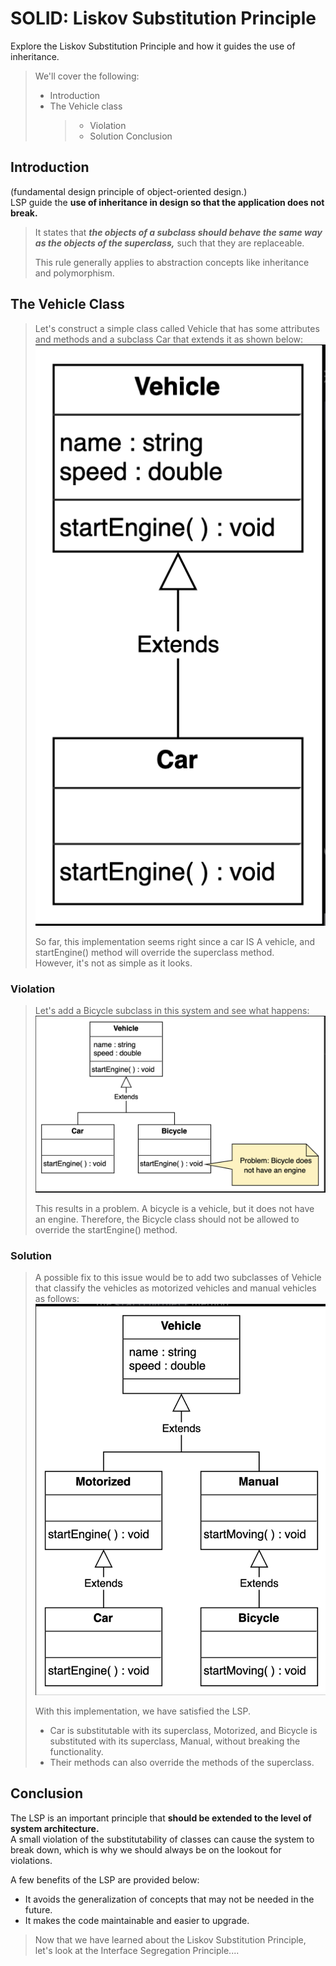 # SOLID: Liskov Substitution Principle

Explore the Liskov Substitution Principle and how it guides the use of inheritance.

> We'll cover the following:
>
> - Introduction
> - The Vehicle class
>   > - Violation
>   > - Solution
>   >   Conclusion

## Introduction

(fundamental design principle of object-oriented design.)  
LSP guide the **use of inheritance in design so that the application does not break.**

> It states that **_the objects of a subclass should behave the same way as the objects of the superclass,_** such that they are replaceable.
>
> This rule generally applies to abstraction concepts like inheritance and polymorphism.

## The Vehicle Class

> Let's construct a simple class called Vehicle that has some attributes and methods and a subclass Car that extends it as shown below:
> ![vehicle superclass](./images/3-1-vehicle%20class.png)
>
> So far, this implementation seems right since a car IS A vehicle, and startEngine() method will override the superclass method.  
>  However, it's not as simple as it looks.

### Violation

> Let's add a Bicycle subclass in this system and see what happens:
> ![violation of LSP](./images/3-2-violation%20of%20LSP.png)
>
> This results in a problem. A bicycle is a vehicle, but it does not have an engine. Therefore, the Bicycle class should not be allowed to override the startEngine() method.

### Solution

> A possible fix to this issue would be to add two subclasses of Vehicle that classify the vehicles as motorized vehicles and manual vehicles as follows:
> ![example of LSP implementation](./images/3-3-LSP%20implementation.png)
>
> With this implementation, we have satisfied the LSP.
>
> - Car is substitutable with its superclass, Motorized, and Bicycle is substituted with its superclass, Manual, without breaking the functionality.
> - Their methods can also override the methods of the superclass.

## Conclusion

The LSP is an important principle that **should be extended to the level of system architecture.**  
 A small violation of the substitutability of classes can cause the system to break down, which is why we should always be on the lookout for violations.

A few benefits of the LSP are provided below:

- It avoids the generalization of concepts that may not be needed in the future.
- It makes the code maintainable and easier to upgrade.

> Now that we have learned about the Liskov Substitution Principle, let's look at the Interface Segregation Principle....
